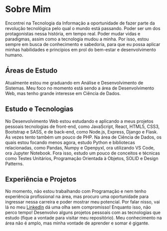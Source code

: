 # Sobre Mim
Encontrei na Tecnologia da Informação a oportunidade de fazer parte da revolução tecnológica pelo qual o mundo está passando. Poder ser um dos protagonistas nessa história, em tempo real. Poder mudar vidas e paradigmas, assim como a tecnologia mudou a minha. Por isso, estou sempre em busca de conhecimento e sabedoria, para que eu possa aplicar minhas habilidades e princípios em prol do bem-estar e desenvolvimento humano.

## Áreas de Estudo
Atualmente estou me graduando em Análise e Desenvolvimento de Sistemas.
Meu foco no momento está sendo a área de Desenvolvimento Web, mas tenho grande interesse em Ciência de Dados.

## Estudo e Tecnologias
No Desenvolvimento Web estou estudando e aplicando a meus projetos pessoais tecnologias de front-end, como JavaScript, React, HTML5, CSS3, Bootstrap e SASS, e de back-end, como Node.js, Express, Django e Flask. Às vezes tento também um pouco de PHP.
Na área de Ciência de Dados, os quais estou focando menos agora, estudo Python e bibliotecas relacionadas, como Pandas, Numpy e Openpyxl, ora utilizando VS Code, ora Jupyter Notebook.
Fora isso, estudo um pouco de conceitos e técnicas como Testes Unitários, Programação Orientada à Objetos, SOLID e Design Patterns.

## Experiência e Projetos
No momento, não estou trabalhando com Programação e nem tenho experiência profissional na área, mas procuro uma oportunidade para ingressar nessa carreira e poder mostrar meu potencial. Por falar nisso, vai lá no meu [LinkedIn](https://www.linkedin.com/in/everton-diego-rosa-742a84135/) dá uma olha sem compromisso!
Enquanto isso, não perco tempo! Desenvolvo alguns projetos pessoais com as tecnologias que estudo (fique a vontade para visitar meu repositório).
Meu conhecimento na área não é amplo, mas minha vontade de aprender e somar é gigante.
